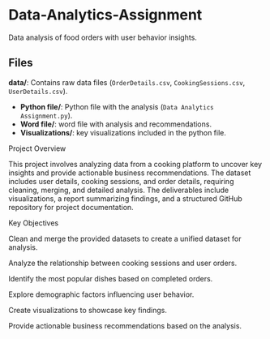 # Data-Analytics-Assignment
Data analysis of food orders with user behavior insights.

## Files
**data/**: Contains raw data files (`OrderDetails.csv`, `CookingSessions.csv`, `UserDetails.csv`).
- **Python file/**: Python file with the analysis (`Data Analytics Assignment.py`).
- **Word file/**: word file with analysis and recommendations.
- **Visualizations/**: key visualizations included in the python file.

Project Overview

This project involves analyzing data from a cooking platform to uncover key insights and provide actionable business recommendations. The dataset includes user details, cooking sessions, and order details, requiring cleaning, merging, and detailed analysis. The deliverables include visualizations, a report summarizing findings, and a structured GitHub repository for project documentation.

Key Objectives

Clean and merge the provided datasets to create a unified dataset for analysis.

Analyze the relationship between cooking sessions and user orders.

Identify the most popular dishes based on completed orders.

Explore demographic factors influencing user behavior.

Create visualizations to showcase key findings.

Provide actionable business recommendations based on the analysis.
